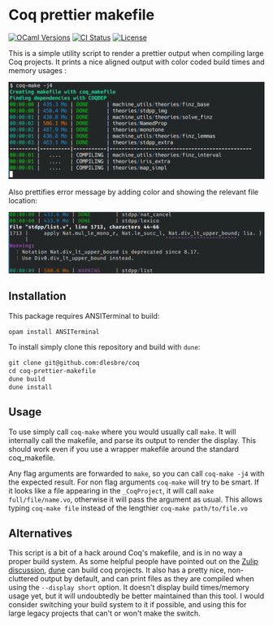 <!-- LTeX: language=en -->

# Coq prettier makefile

[![OCaml Versions](https://img.shields.io/badge/ocaml%20version-4.10.x%20--%204.14.x-blue)](./coqprettiermakefile.opam)
[![CI Status](https://img.shields.io/github/actions/workflow/status/dlesbre/coq-prettier-makefile/ocaml.yml?label=CI)](https://github.com/dlesbre/coq-prettier-makefile/actions)
[![License](https://img.shields.io/github/license/dlesbre/coq-prettier-makefile)](./LICENSE)

This is a simple utility script to render a prettier output when compiling large
Coq projects. It prints a nice aligned output with color coded build times and memory usages :

![](render.png)

Also prettifies error message by adding color and showing the relevant
file location:

![](warning.png)

## Installation

This package requires ANSITerminal to build:

```console
opam install ANSITerminal
```

To install simply clone this repository and build with `dune`:

```console
git clone git@github.com:dlesbre/coq
cd coq-prettier-makefile
dune build
dune install
```

## Usage

To use simply call `coq-make` where you would usually call `make`. It will
internally call the makefile, and parse its output to render the display. This
should work even if you use a wrapper makefile around the standard coq_makefile.

Any flag arguments are forwarded to `make`, so you can call `coq-make -j4` with
the expected result. For non flag arguments `coq-make` will try to be smart. If
it looks like a file appearing in the `_CoqProject`, it will call `make
full/file/name.vo`, otherwise it will pass the argument as usual. This
allows typing `coq-make file` instead of the lengthier `coq-make
path/to/file.vo`

## Alternatives

This script is a bit of a hack around Coq's makefile, and is in no way a proper
build system. As some helpful people have pointed out on the [Zulip
discussion](https://coq.zulipchat.com/#narrow/stream/237655-Miscellaneous/topic/Script.20to.20prettify.20output.20of.20Coq.20makefiles/),
[dune](https://dune.readthedocs.io/en/stable/coq.html#introduction) can build
coq projects. It also has a pretty nice, non-cluttered output by default, and
can print files as they are compiled when using the `--display short` option. It
doesn't display build times/memory usage yet, but it will undoubtedly be better
maintained than this tool. I would consider switching your build system to it if possible,
and using this for large legacy projects that can't or won't make the switch.
